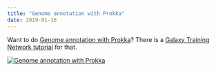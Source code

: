 ```yaml
---
title: "Genome annotation with Prokka"
date: 2019-01-16
---
```


Want to do [Genome annotation with Prokka](https://galaxyproject.github.io/training-material/topics/genome-annotation/tutorials/annotation-with-prokka/tutorial.html)? There is a [Galaxy Training Network tutorial](http://galaxyproject.github.io/training-material/) for that.

[![Genome annotation with Prokka](/news/2019-01-totm/annotation_with_prokka.png)](https://galaxyproject.github.io/training-material/topics/genome-annotation/tutorials/annotation-with-prokka/tutorial.html)
